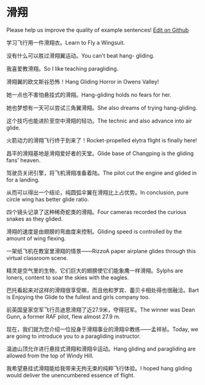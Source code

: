 # 滑翔

Please help us improve the quality of example sentences! [Edit on Github](https://github.com/jiyushe/jiyu-example-sentence-source/blob/main/chinese/huaxiang.md)

<p><span class="chinese">学习飞行用一件滑翔衣。</span><span class="english">Learn to Fly a Wingsuit.</span></p>

<p><span class="chinese">没有什么可以胜过滑翔翼运动。</span><span class="english">You can't beat hang- gliding.</span></p>

<p><span class="chinese">我喜爱教滑翔。</span><span class="english">So I like teaching paragliding.</span></p>

<p><span class="chinese">滑翔翼的欧文斯谷恐怖！</span><span class="english">Hang Gliding Horror in Owens Valley!</span></p>

<p><span class="chinese">她一点也不害怕悬挂式的滑翔。</span><span class="english">Hang-gliding holds no fears for her.</span></p>

<p><span class="chinese">她也梦想有一天可以尝试三角翼滑翔。</span><span class="english">She also dreams of trying hang-gliding.</span></p>

<p><span class="chinese">这个技巧也能进阶至空中滑翔的轻功。</span><span class="english">The technic and also advance into air glide.</span></p>

<p><span class="chinese">火箭动力的滑翔飞行终于到来了！</span><span class="english">Rocket-propelled elytra flight is finally here!</span></p>

<p><span class="chinese">昌平的滑翔基地是滑翔爱好者的天堂。</span><span class="english">Glide base of Changping is the gliding fans' heaven.</span></p>

<p><span class="chinese">驾驶员关闭引擎，将飞机滑翔准备着陆。</span><span class="english">The pilot cut the engine and glided in for a landing.</span></p>

<p><span class="chinese">从而可以得出一个结论，纯圆弧伞翼在滑翔比上占优势。</span><span class="english">In conclusion, pure circle wing has better glide ratio.</span></p>

<p><span class="chinese">四个镜头记录了这种稀奇蛇类的滑翔。</span><span class="english">Four cameras recorded the curious snakes as they glided.</span></p>

<p><span class="chinese">滑翔的速度是由翅膀的弯曲度来控制。</span><span class="english">Gliding speed is controlled by the amount of wing flexing.</span></p>

<p><span class="chinese">一架纸飞机在教室里滑翔的情景——Rizzo</span><span class="english">A paper airplane glides through this virtual classroom scene.</span></p>

<p><span class="chinese">精灵是空气里的生物，它们巨大的翅膀使它们能象鹰一样滑翔。</span><span class="english">Sylphs are loners, content to soar the skies with the eagles.</span></p>

<p><span class="chinese">巴托看起来对这样的滑翔很享受嘛，而且他和罗宾、蕾贝卡相处得也很融洽。</span><span class="english">Bart is Enjoying the Glide to the fullest and girls company too.</span></p>

<p><span class="chinese">前英国皇家空军飞行员迪恩滑翔了近27.9米，夺得冠军。</span><span class="english">The winner was Dean Gunn, a former RAF pilot, flew almost 27.9 m.</span></p>

<p><span class="chinese">现在，我们就为您介绍一位投身于滑翔事业的滑翔伞教练——孟祥祯。</span><span class="english">Today, we are going to introduce you to a paragliding instructor.</span></p>

<p><span class="chinese">温迪山顶允许进行悬挂式滑翔和滑翔伞运动。</span><span class="english">Hang gliding and paragliding are allowed from the top of Windy Hill.</span></p>

<p><span class="chinese">我希望悬挂式滑翔能给我带来无拘无束的纯粹飞行体验。</span><span class="english">I hoped hang gliding would deliver the unencumbered essence of flight.</span></p>

